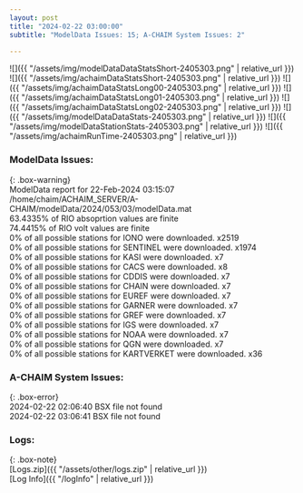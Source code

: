 ```yaml
---
layout: post
title: "2024-02-22 03:00:00"
subtitle: "ModelData Issues: 15; A-CHAIM System Issues: 2"

---
```


![]({{ "/assets/img/modelDataDataStatsShort-2405303.png" | relative_url }})
![]({{ "/assets/img/achaimDataStatsShort-2405303.png" | relative_url }})
![]({{ "/assets/img/achaimDataStatsLong00-2405303.png" | relative_url }})
![]({{ "/assets/img/achaimDataStatsLong01-2405303.png" | relative_url }})
![]({{ "/assets/img/achaimDataStatsLong02-2405303.png" | relative_url }})
![]({{ "/assets/img/modelDataDataStats-2405303.png" | relative_url }})
![]({{ "/assets/img/modelDataStationStats-2405303.png" | relative_url }})
![]({{ "/assets/img/achaimRunTime-2405303.png" | relative_url }})


### ModelData Issues:  
  
{: .box-warning}  
 ModelData report for 22-Feb-2024 03:15:07   
 /home/chaim/ACHAIM_SERVER/A-CHAIM/modelData/2024/053/03/modelData.mat   
 63.4335% of RIO absoprtion values are finite   
 74.4415% of RIO volt values are finite   
 0% of all possible stations for IONO were downloaded. x2519   
 0% of all possible stations for SENTINEL were downloaded. x1974   
 0% of all possible stations for KASI were downloaded. x7   
 0% of all possible stations for CACS were downloaded. x8   
 0% of all possible stations for CDDIS were downloaded. x7   
 0% of all possible stations for CHAIN were downloaded. x7   
 0% of all possible stations for EUREF were downloaded. x7   
 0% of all possible stations for GARNER were downloaded. x7   
 0% of all possible stations for GREF were downloaded. x7   
 0% of all possible stations for IGS were downloaded. x7   
 0% of all possible stations for NOAA were downloaded. x7   
 0% of all possible stations for QGN were downloaded. x7   
 0% of all possible stations for KARTVERKET were downloaded. x36   
  
### A-CHAIM System Issues:  
  
{: .box-error}  
2024-02-22 02:06:40 BSX file not found  
2024-02-22 03:06:41 BSX file not found  

### Logs:  
  
{: .box-note}  
[Logs.zip]({{ "/assets/other/logs.zip" | relative_url }})  
[Log Info]({{ "/logInfo" | relative_url }})  
